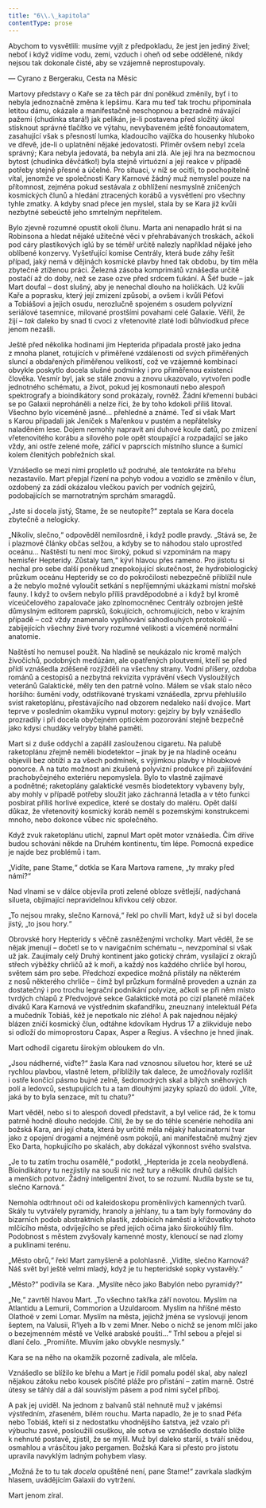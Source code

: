 ```yaml
---
title: "6\\.\_kapitola"
contentType: prose
---
```


Abychom to vysvětlili: musíme vyjít z předpokladu, že jest jen jediný živel; neboť i když vidíme vodu, zemi, vzduch i oheň od sebe oddělené, nikdy nejsou tak dokonale čisté, aby se vzájemně neprostupovaly.

— Cyrano z Bergeraku, Cesta na Měsíc

  

Martovy představy o Kaře se za těch pár dní poněkud změnily, byť i to nebyla jednoznačně změna k lepšímu. Kara mu teď tak trochu připomínala letitou dámu, okázale a manifestačně neschopnou a bez­radně mávající pažemi (chudinka stará!) jak pelikán, je-li postavena před složitý úkol stisknout správné tlačítko ve výtahu, nevybaveném ještě fonoautomatem, zasahující však s přesností lumka, kladoucího vajíčka do housenky hluboko ve dřevě, jde-li o uplatnění nějaké jedovatosti. Příměr ovšem nebyl zcela správný; Kara nebyla jedovatá, ba nebyla ani zlá. Ale její hra na bezmocnou bytost (chudinka děvčátko!) byla stejně virtuózní a její reakce v případě potřeby stejně přesné a účelné. Pro situaci, v níž se ocitli, to pochopitelně vítal, jenomže ve společnosti Kary Karnové žádný muž nemyslel pouze na přítomnost, zejména pokud sestávala z obhlížení nesmyslně zničených kosmických člunů a hledání ztracených korábů a vysvětlení pro všechny tyhle zmatky. A kdyby snad přece jen myslel, stala by se Kara již kvůli nezbytné sebeúctě jeho smrtelným nepřítelem.

Bylo zjevně rozumné opustit okolí člunu. Marta ani nenapadlo hrát si na Robinsona a hledat nějaké užitečné věci v přehrabávaných troskách, ačkoli pod cáry plastikových iglú by se téměř určitě nalezly například nějaké jeho oblíbené konzervy. Vyšetřující komise Centrály, která bude záhy řešit případ, jaký nemá v dějinách kosmické plavby hned tak obdobu, by tím měla zbytečně ztíženou práci. Železná zásoba komprimátů vznášedla určitě postačí až do doby, než se zase ozve před srdcem ťukání. A Šéf bude – jak Mart doufal – dost slušný, aby je nenechal dlouho na holičkách. Už kvůli Kaře a poprasku, který její zmizení způsobí, a ovšem i kvůli Péťovi a Tobiášovi a jejich osudu, nerozlučně spojeném s osudem polyvizní seriálové tasemnice, milované prostšími povahami celé Galaxie. Věřil, že žijí – _tak_ daleko by snad ti cvoci z vřetenovité zlaté lodi bůhvíodkud přece jenom nezašli.

Ještě před několika hodinami jim Hepterida připadala prostě jako jedna z mnoha planet, rotujících v přiměřené vzdálenosti od svých přiměřených sluncí a obdařených přiměřenou velikostí, což ve vzájemné kombinaci obvykle poskytlo docela slušné podmínky i pro přiměřenou existenci člověka. Vesmír byl, jak se stále znovu a znovu ukazovalo, vytvořen podle jednotného schématu, a život, pokud jej kosmonauti nebo alespoň spektrografy a bioindikátory sond prokázaly, rovněž. Žádní křemenní bubáci se po Galaxii neproháněli a nelze říci, že by toho kdokoli příliš litoval. Všechno bylo víceméně jasné… přehledné a známé. Teď si však Mart s Karou připadali jak Jeníček s Mařenkou v pustém a nepřátelsky naladěném lese. Dojem nemohly napravit ani duhové koule datů, po zmizení vřetenovitého korábu a silového pole opět stoupající a rozpadající se jako vždy, ani ostře zelené moře, zářící v paprscích místního slunce a šumící kolem členitých pobřežních skal.

Vznášedlo se mezi nimi propletlo už podruhé, ale tentokráte na břehu nezastavilo. Mart přepjal řízení na pohyb vodou a vozidlo se změnilo v člun, ozdobený za zádí okázalou vlečkou pavích per vodních gejzírů, podobajících se marnotratným sprchám smaragdů.

„Jste si docela jistý, Stame, že se neutopíte?“ zeptala se Kara docela zbytečně a nelogicky.

„Nikoliv, slečno,“ odpověděl nemilosrdně, i když podle pravdy. „Stává se, že i plazmové články občas selžou, a kdyby se to náhodou stalo uprostřed oceánu… Naštěstí tu není moc široký, pokud si vzpomínám na mapy hemisfér Hepteridy. Zůstaly tam,“ kývl hlavou přes rameno. Pro jistotu si nechal pro sebe další poněkud znepokojující skutečnost, že hydrobiologický průzkum oceánu Hepteridy se co do pokročilosti nebezpečně přiblížil nule a že nebylo možné vyloučit setkání s nepříjemnými ukázkami místní mořské fauny. I když to ovšem nebylo příliš pravděpodobné a i když byl kromě víceúčelového zapalovače jako zplnomocněnec Centrály ozbrojen ještě důmyslným editorem paprsků, šokujících, ochromujících, nebo v krajním případě – což vždy znamenalo vyplňování sáhodlouhých protokolů – zabíjejících všechny živé tvory rozumné velikosti a víceméně normální anatomie.

Naštěstí ho nemusel použít. Na hladině se neukázalo nic kromě malých živočichů, podobných medúzám, ale opatřených ploutvemi, kteří se před přídí vznášedla zděšeně rozjížděli na všechny strany. Vodní příšery, ozdoba románů a cestopisů a nezbytná rekvizita vyprávění všech Vysloužilých veteránů Galaktické, měly ten den patrně volno. Málem se však stalo něco horšího: šumění vody, odstřikované tryskami vznášedla, zprvu přehlušilo svist raketoplánu, přestávajícího nad obzorem nedaleko naší dvojice. Mart teprve v posledním okamžiku vypnul motory: gejzíry by byly vznášedlo prozradily i při docela obyčejném optickém pozorování stejně bezpečně jako kdysi chudáky velryby blahé paměti.

Mart si z duše oddychl a zapálil zaslouženou cigaretu. Na palubě raketoplánu zřejmě neměli biodetektor – jinak by je na hladině oceánu objevili bez obtíží a za všech podmínek, s výjimkou plavby v hloubkové ponorce. A na tuto možnost ani zkušená polyvizní produkce při zajišťování prachobyčejného exteriéru nepomyslela. Bylo to vlastně zajímavé a podnětné; raketoplány galaktické vesměs biodetektory vybaveny byly, aby mohly v případě potřeby sloužit jako záchranná letadla a v této funkci posbírat příliš horlivé expedice, které se dostaly do maléru. Opět další důkaz, že vřetenovitý kosmický koráb neměl s pozemskými konstrukcemi mnoho, nebo dokonce vůbec nic společného.

Když zvuk raketoplánu utichl, zapnul Mart opět motor vznášedla. Čím dříve budou schováni někde na Druhém kontinentu, tím lépe. Pomocná expedice je najde bez problémů i tam.

„Vidíte, pane Stame,“ dotkla se Kara Martova ramene, „ty mraky před námi?“

Nad vlnami se v dálce objevila proti zelené obloze světlejší, nadýchaná silueta, objímající nepravidelnou křivkou celý obzor.

„To nejsou mraky, slečno Karnová,“ řekl po chvíli Mart, když už si byl docela jistý, „to jsou hory.“

Obrovské hory Hepteridy s věčně zasněženými vrcholky. Mart věděl, že se nějak jmenují – dočetl se to v navigačním schématu –, nevzpomínal si však už jak. Zaujímaly celý Druhý kontinent jako gotický chrám, vysílající z okrajů střech výběžky chrličů až k moři, a každý nos každého chrliče byl horou, světem sám pro sebe. Předchozí expedice možná přistály na některém z nosů některého chrliče – čímž byl průzkum formálně proveden a uznán za dostatečný i pro trochu legrační podnikání polyvize, ačkoli se při něm místo tvrdých chlapů z Předvojové sekce Galaktické motá po cizí planetě miláček diváků Kara Karnová ve výstředním skafandříku, zneuznaný intelektuál Péťa a mučedník Tobiáš, kéž je nepotkalo nic zlého! A pak najednou nějaký blázen zničí kosmický člun, odtáhne kdovíkam Hydrus 17 a zlikviduje nebo si odloží do mimoprostoru Capax, Asper a Regius. A všechno je hned jinak.

Mart odhodil cigaretu širokým obloukem do vln.

„Jsou nádherné, viďte?“ žasla Kara nad vznosnou siluetou hor, které se už rychlou plavbou, vlastně letem, přiblížily tak dalece, že umožňovaly rozlišit i ostře končící pásmo bujné zelně, šedomodrých skal a bílých sněhových polí a ledovců, sestupujících tu a tam dlouhými jazyky splazů do údolí. „Víte, jaká by to byla senzace, mít tu chatu?“

Mart věděl, nebo si to alespoň dovedl představit, a byl velice rád, že k tomu patrně hodně dlouho nedojde. Cítil, že by se do téhle scenérie nehodila ani božská Kara, ani její chata, která by určitě měla nějaký halucinatorní tvar jako z opojení drogami a nejméně osm pokojů, ani manifestačně mužný zjev Eko Darta, hopkujícího po skalách, aby dokázal výkonnost svého svalstva.

„Je to tu zatím trochu osamělé,“ podotkl, „Hepterida je zcela ne­obydlená. Bioindikátory tu nezjistily na souši nic než tury a několik druhů dalších a menších potvor. Žádný inteligentní život, to se rozumí. Nudila byste se tu, slečno Karnová.“

Nemohla odtrhnout oči od kaleidoskopu proměnlivých kamenných tvarů. Skály tu vytvářely pyramidy, hranoly a jehlany, tu a tam byly formovány do bizarních podob abstraktních plastik, zdobících náměstí a křižovatky tohoto mlčícího města, odvíjejícího se před jejich očima jako širokoúhlý film. Podobnost s městem zvyšovaly kamenné mosty, klenoucí se nad zlomy a puklinami terénu.

„Město obrů,“ řekl Mart zamyšleně a polohlasně. „Vidíte, slečno Karnová? Náš svět byl ještě velmi mladý, když je tu hepteridské sopky vystavěly.“

„Město?“ podivila se Kara. „Myslíte něco jako Babylón nebo pyramidy?“

„Ne,“ zavrtěl hlavou Mart. „To všechno takřka září novotou. Myslím na Atlantidu a Lemurii, Commorion a Uzuldaroom. Myslím na hříšné město Olathoë v zemi Lomar. Myslím na města, jejichž jména se vyslovují jenom šeptem, na Valusii, R’lyeh a Ib v zemi Mner. Nebo o nichž se jenom mlčí jako o bezejmenném městě ve Velké arabské poušti…“ Trhl sebou a přejel si dlaní čelo. „Promiňte. Mluvím jako obvykle nesmysly.“

Kara se na něho na okamžik pozorně zadívala, ale mlčela.

Vznášedlo se blížilo ke břehu a Mart je řídil pomalu podél skal, aby nalezl nějakou zátoku nebo kousek písčité pláže pro přistání – zatím marně. Ostré útesy se táhly dál a dál souvislým pásem a pod nimi syčel příboj.

A pak jej uviděl. Na jednom z balvanů stál nehnutě muž v jakémsi výstředním, zřaseném, bílém rouchu. Marta napadlo, že je to snad Péťa nebo Tobiáš, kteří si z nedostatku vhodnějšího šatstva, jež vzalo při výbuchu zasvé, posloužili osuškou, ale sotva se vznášedlo dostalo blíže k nehnuté postavě, zjistil, že se mýlil. Muž byl daleko starší, s tváří snědou, osmahlou a vrásčitou jako pergamen. Božská Kara si přesto pro jistotu upravila navyklým ladným pohybem vlasy.

„Možná že to tu tak _docela_ opuštěné není, pane Stame!“ zavrkala sladkým hlasem, uvádějícím Galaxii do vytržení.

Mart jenom zíral.
